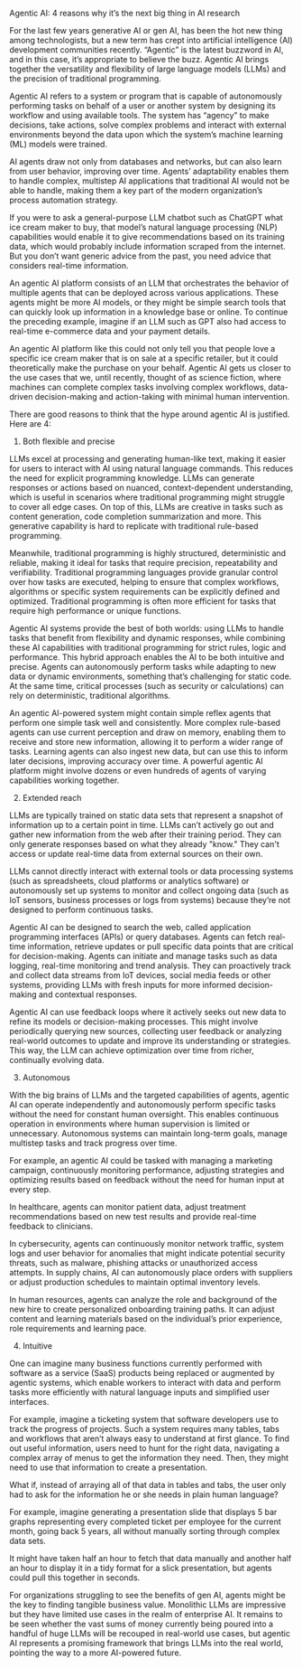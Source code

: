 Agentic AI: 4 reasons why it’s the next big thing in AI research

For the last few years generative AI or gen AI, has been the hot new thing among technologists, but a new term has crept into artificial intelligence (AI) development communities recently. “Agentic” is the latest buzzword in AI, and in this case, it’s appropriate to believe the buzz. Agentic AI brings together the versatility and flexibility of large language models (LLMs) and the precision of traditional programming.

Agentic AI refers to a system or program that is capable of autonomously performing tasks on behalf of a user or another system by designing its workflow and using available tools. The system has “agency” to make decisions, take actions, solve complex problems and interact with external environments beyond the data upon which the system’s machine learning (ML) models were trained.

AI agents draw not only from databases and networks, but can also learn from user behavior, improving over time. Agents’ adaptability enables them to handle complex, multistep AI applications that traditional AI would not be able to handle, making them a key part of the modern organization’s process automation strategy.

If you were to ask a general-purpose LLM chatbot such as ChatGPT what ice cream maker to buy, that model’s natural language processing (NLP) capabilities would enable it to give recommendations based on its training data, which would probably include information scraped from the internet. But you don’t want generic advice from the past, you need advice that considers real-time information.

An agentic AI platform consists of an LLM that orchestrates the behavior of multiple agents that can be deployed across various applications. These agents might be more AI models, or they might be simple search tools that can quickly look up information in a knowledge base or online. To continue the preceding example, imagine if an LLM such as GPT also had access to real-time e-commerce data and your payment details.

An agentic AI platform like this could not only tell you that people love a specific ice cream maker that is on sale at a specific retailer, but it could theoretically make the purchase on your behalf. Agentic AI gets us closer to the use cases that we, until recently, thought of as science fiction, where machines can complete complex tasks involving complex workflows, data-driven decision-making and action-taking with minimal human intervention.

There are good reasons to think that the hype around agentic AI is justified. Here are 4:
1. Both flexible and precise

LLMs excel at processing and generating human-like text, making it easier for users to interact with AI using natural language commands. This reduces the need for explicit programming knowledge. LLMs can generate responses or actions based on nuanced, context-dependent understanding, which is useful in scenarios where traditional programming might struggle to cover all edge cases. On top of this, LLMs are creative in tasks such as content generation, code completion summarization and more. This generative capability is hard to replicate with traditional rule-based programming.

Meanwhile, traditional programming is highly structured, deterministic and reliable, making it ideal for tasks that require precision, repeatability and verifiability. Traditional programming languages provide granular control over how tasks are executed, helping to ensure that complex workflows, algorithms or specific system requirements can be explicitly defined and optimized. Traditional programming is often more efficient for tasks that require high performance or unique functions.

Agentic AI systems provide the best of both worlds: using LLMs to handle tasks that benefit from flexibility and dynamic responses, while combining these AI capabilities with traditional programming for strict rules, logic and performance. This hybrid approach enables the AI to be both intuitive and precise. Agents can autonomously perform tasks while adapting to new data or dynamic environments, something that’s challenging for static code. At the same time, critical processes (such as security or calculations) can rely on deterministic, traditional algorithms.

An agentic AI-powered system might contain simple reflex agents that perform one simple task well and consistently. More complex rule-based agents can use current perception and draw on memory, enabling them to receive and store new information, allowing it to perform a wider range of tasks. Learning agents can also ingest new data, but can use this to inform later decisions, improving accuracy over time. A powerful agentic AI platform might involve dozens or even hundreds of agents of varying capabilities working together.

2. Extended reach

LLMs are typically trained on static data sets that represent a snapshot of information up to a certain point in time. LLMs can’t actively go out and gather new information from the web after their training period. They can only generate responses based on what they already "know." They can't access or update real-time data from external sources on their own.

LLMs cannot directly interact with external tools or data processing systems (such as spreadsheets, cloud platforms or analytics software) or autonomously set up systems to monitor and collect ongoing data (such as IoT sensors, business processes or logs from systems) because they’re not designed to perform continuous tasks.

Agentic AI can be designed to search the web, called application programming interfaces (APIs) or query databases. Agents can fetch real-time information, retrieve updates or pull specific data points that are critical for decision-making. Agents can initiate and manage tasks such as data logging, real-time monitoring and trend analysis. They can proactively track and collect data streams from IoT devices, social media feeds or other systems, providing LLMs with fresh inputs for more informed decision-making and contextual responses.

Agentic AI can use feedback loops where it actively seeks out new data to refine its models or decision-making processes. This might involve periodically querying new sources, collecting user feedback or analyzing real-world outcomes to update and improve its understanding or strategies. This way, the LLM can achieve optimization over time from richer, continually evolving data.

3. Autonomous

With the big brains of LLMs and the targeted capabilities of agents, agentic AI can operate independently and autonomously perform specific tasks without the need for constant human oversight. This enables continuous operation in environments where human supervision is limited or unnecessary. Autonomous systems can maintain long-term goals, manage multistep tasks and track progress over time.

For example, an agentic AI could be tasked with managing a marketing campaign, continuously monitoring performance, adjusting strategies and optimizing results based on feedback without the need for human input at every step.

In healthcare, agents can monitor patient data, adjust treatment recommendations based on new test results and provide real-time feedback to clinicians.

In cybersecurity, agents can continuously monitor network traffic, system logs and user behavior for anomalies that might indicate potential security threats, such as malware, phishing attacks or unauthorized access attempts. In supply chains, AI can autonomously place orders with suppliers or adjust production schedules to maintain optimal inventory levels.

In human resources, agents can analyze the role and background of the new hire to create personalized onboarding training paths. It can adjust content and learning materials based on the individual’s prior experience, role requirements and learning pace.

4. Intuitive

One can imagine many business functions currently performed with software as a service (SaaS) products being replaced or augmented by agentic systems, which enable workers to interact with data and perform tasks more efficiently with natural language inputs and simplified user interfaces.

For example, imagine a ticketing system that software developers use to track the progress of projects. Such a system requires many tables, tabs and workflows that aren’t always easy to understand at first glance. To find out useful information, users need to hunt for the right data, navigating a complex array of menus to get the information they need. Then, they might need to use that information to create a presentation.

What if, instead of arraying all of that data in tables and tabs, the user only had to ask for the information he or she needs in plain human language?

For example, imagine generating a presentation slide that displays 5 bar graphs representing every completed ticket per employee for the current month, going back 5 years, all without manually sorting through complex data sets.

It might have taken half an hour to fetch that data manually and another half an hour to display it in a tidy format for a slick presentation, but agents could pull this together in seconds.

For organizations struggling to see the benefits of gen AI, agents might be the key to finding tangible business value. Monolithic LLMs are impressive but they have limited use cases in the realm of enterprise AI. It remains to be seen whether the vast sums of money currently being poured into a handful of huge LLMs will be recouped in real-world use cases, but agentic AI represents a promising framework that brings LLMs into the real world, pointing the way to a more AI-powered future.
